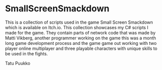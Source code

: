 # SmallScreenSmackdown

This is a collection of scripts used in the game Small Screen Smackdown which is available on Itch.io. This collection showcases my C#
scripts I made for the game. They contain parts of network code that was made by Matti Vikberg, another programmer working on the game
this was a month long game development process and the game game out working with two player online multiplayer and three playable characters
with unique skills to be used in the fights.

Tatu Puukko
